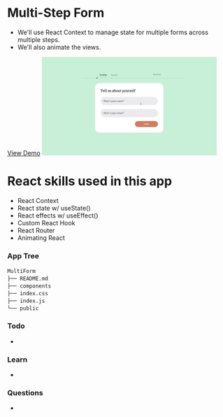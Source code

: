 # Multi-Step Form

- We'll use React Context to manage state for multiple forms across multiple steps.
- We'll also animate the views.

[View Demo]()
<img width="400" src="https://github.com/moisestech/react-hooks-arcade/blob/master/src/components/Apps/MultiForm/public/multiform.gif">

# React skills used in this app

- React Context
- React state w/ useState()
- React effects w/ useEffect()
- Custom React Hook
- React Router
- Animating React

### App Tree

```bash
MultiForm
├── README.md
├── components
├── index.css
├── index.js
└── public
```

### Todo

-

### Learn

-

### Questions

-

